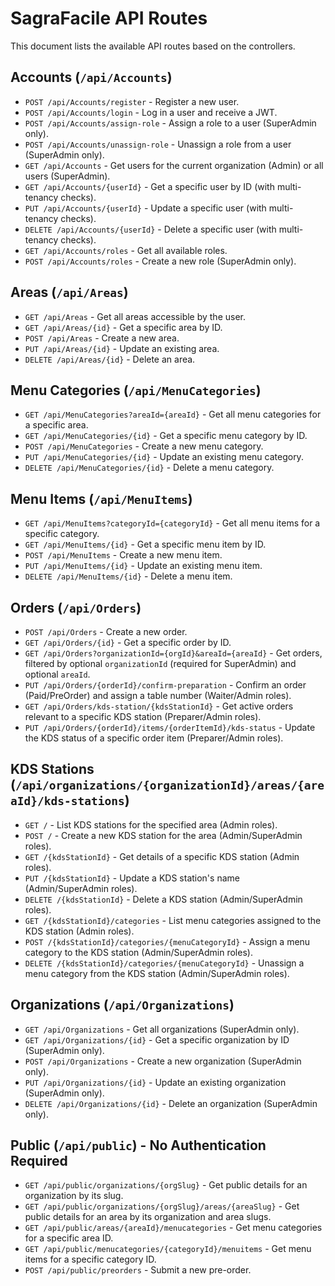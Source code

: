 # SagraFacile API Routes

This document lists the available API routes based on the controllers.

## Accounts (`/api/Accounts`)

*   `POST /api/Accounts/register` - Register a new user.
*   `POST /api/Accounts/login` - Log in a user and receive a JWT.
*   `POST /api/Accounts/assign-role` - Assign a role to a user (SuperAdmin only).
*   `POST /api/Accounts/unassign-role` - Unassign a role from a user (SuperAdmin only).
*   `GET /api/Accounts` - Get users for the current organization (Admin) or all users (SuperAdmin).
*   `GET /api/Accounts/{userId}` - Get a specific user by ID (with multi-tenancy checks).
*   `PUT /api/Accounts/{userId}` - Update a specific user (with multi-tenancy checks).
*   `DELETE /api/Accounts/{userId}` - Delete a specific user (with multi-tenancy checks).
*   `GET /api/Accounts/roles` - Get all available roles.
*   `POST /api/Accounts/roles` - Create a new role (SuperAdmin only).

## Areas (`/api/Areas`)

*   `GET /api/Areas` - Get all areas accessible by the user.
*   `GET /api/Areas/{id}` - Get a specific area by ID.
*   `POST /api/Areas` - Create a new area.
*   `PUT /api/Areas/{id}` - Update an existing area.
*   `DELETE /api/Areas/{id}` - Delete an area.

## Menu Categories (`/api/MenuCategories`)

*   `GET /api/MenuCategories?areaId={areaId}` - Get all menu categories for a specific area.
*   `GET /api/MenuCategories/{id}` - Get a specific menu category by ID.
*   `POST /api/MenuCategories` - Create a new menu category.
*   `PUT /api/MenuCategories/{id}` - Update an existing menu category.
*   `DELETE /api/MenuCategories/{id}` - Delete a menu category.

## Menu Items (`/api/MenuItems`)

*   `GET /api/MenuItems?categoryId={categoryId}` - Get all menu items for a specific category.
*   `GET /api/MenuItems/{id}` - Get a specific menu item by ID.
*   `POST /api/MenuItems` - Create a new menu item.
*   `PUT /api/MenuItems/{id}` - Update an existing menu item.
*   `DELETE /api/MenuItems/{id}` - Delete a menu item.

## Orders (`/api/Orders`)

*   `POST /api/Orders` - Create a new order.
*   `GET /api/Orders/{id}` - Get a specific order by ID.
*   `GET /api/Orders?organizationId={orgId}&areaId={areaId}` - Get orders, filtered by optional `organizationId` (required for SuperAdmin) and optional `areaId`.
*   `PUT /api/Orders/{orderId}/confirm-preparation` - Confirm an order (Paid/PreOrder) and assign a table number (Waiter/Admin roles).
*   `GET /api/Orders/kds-station/{kdsStationId}` - Get active orders relevant to a specific KDS station (Preparer/Admin roles).
*   `PUT /api/Orders/{orderId}/items/{orderItemId}/kds-status` - Update the KDS status of a specific order item (Preparer/Admin roles).

## KDS Stations (`/api/organizations/{organizationId}/areas/{areaId}/kds-stations`)

*   `GET /` - List KDS stations for the specified area (Admin roles).
*   `POST /` - Create a new KDS station for the area (Admin/SuperAdmin roles).
*   `GET /{kdsStationId}` - Get details of a specific KDS station (Admin roles).
*   `PUT /{kdsStationId}` - Update a KDS station's name (Admin/SuperAdmin roles).
*   `DELETE /{kdsStationId}` - Delete a KDS station (Admin/SuperAdmin roles).
*   `GET /{kdsStationId}/categories` - List menu categories assigned to the KDS station (Admin roles).
*   `POST /{kdsStationId}/categories/{menuCategoryId}` - Assign a menu category to the KDS station (Admin/SuperAdmin roles).
*   `DELETE /{kdsStationId}/categories/{menuCategoryId}` - Unassign a menu category from the KDS station (Admin/SuperAdmin roles).

## Organizations (`/api/Organizations`)

*   `GET /api/Organizations` - Get all organizations (SuperAdmin only).
*   `GET /api/Organizations/{id}` - Get a specific organization by ID (SuperAdmin only).
*   `POST /api/Organizations` - Create a new organization (SuperAdmin only).
*   `PUT /api/Organizations/{id}` - Update an existing organization (SuperAdmin only).
*   `DELETE /api/Organizations/{id}` - Delete an organization (SuperAdmin only).

## Public (`/api/public`) - No Authentication Required

*   `GET /api/public/organizations/{orgSlug}` - Get public details for an organization by its slug.
*   `GET /api/public/organizations/{orgSlug}/areas/{areaSlug}` - Get public details for an area by its organization and area slugs.
*   `GET /api/public/areas/{areaId}/menucategories` - Get menu categories for a specific area ID.
*   `GET /api/public/menucategories/{categoryId}/menuitems` - Get menu items for a specific category ID.
*   `POST /api/public/preorders` - Submit a new pre-order.
